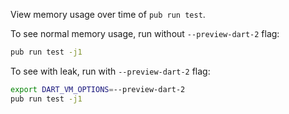 View memory usage over time of `pub run test`.

To see normal memory usage, run without `--preview-dart-2` flag:

```bash
pub run test -j1
```

To see with leak, run with `--preview-dart-2` flag:

```bash
export DART_VM_OPTIONS=--preview-dart-2
pub run test -j1
```
